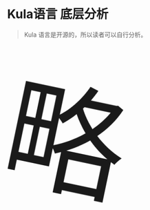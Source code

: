 # Kula语言 底层分析

> Kula 语言是开源的，所以读者可以自行分析。

<div id="big-text">略</div>
<style>
#big-text {
    display: inline-block;
    font-size: 20em;
    animation-name: manimani;
    animation-duration: 1s;
    animation-iteration-count: infinite;
}
@keyframes manimani{
    0% {
        transform: rotate(0deg);
    }
    100% {
        transform: rotate(360deg);
    }
}
</style>